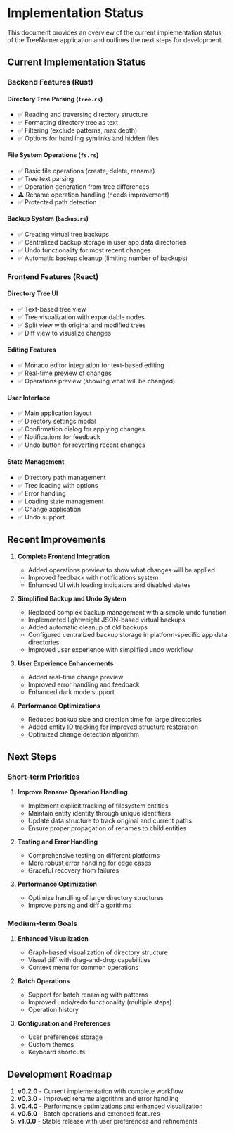 # Implementation Status

This document provides an overview of the current implementation status of the TreeNamer application and outlines the next steps for development.

## Current Implementation Status

### Backend Features (Rust)

#### Directory Tree Parsing (`tree.rs`)

- ✅ Reading and traversing directory structure
- ✅ Formatting directory tree as text
- ✅ Filtering (exclude patterns, max depth)
- ✅ Options for handling symlinks and hidden files

#### File System Operations (`fs.rs`)

- ✅ Basic file operations (create, delete, rename)
- ✅ Tree text parsing
- ✅ Operation generation from tree differences
- ⚠️ Rename operation handling (needs improvement)
- ✅ Protected path detection

#### Backup System (`backup.rs`)

- ✅ Creating virtual tree backups
- ✅ Centralized backup storage in user app data directories
- ✅ Undo functionality for most recent changes
- ✅ Automatic backup cleanup (limiting number of backups)

### Frontend Features (React)

#### Directory Tree UI

- ✅ Text-based tree view
- ✅ Tree visualization with expandable nodes
- ✅ Split view with original and modified trees
- ✅ Diff view to visualize changes

#### Editing Features

- ✅ Monaco editor integration for text-based editing
- ✅ Real-time preview of changes
- ✅ Operations preview (showing what will be changed)

#### User Interface

- ✅ Main application layout
- ✅ Directory settings modal
- ✅ Confirmation dialog for applying changes
- ✅ Notifications for feedback
- ✅ Undo button for reverting recent changes

#### State Management

- ✅ Directory path management
- ✅ Tree loading with options
- ✅ Error handling
- ✅ Loading state management
- ✅ Change application
- ✅ Undo support

## Recent Improvements

1. **Complete Frontend Integration**
   - Added operations preview to show what changes will be applied
   - Improved feedback with notifications system
   - Enhanced UI with loading indicators and disabled states

2. **Simplified Backup and Undo System**
   - Replaced complex backup management with a simple undo function
   - Implemented lightweight JSON-based virtual backups
   - Added automatic cleanup of old backups
   - Configured centralized backup storage in platform-specific app data directories
   - Improved user experience with simplified undo workflow

3. **User Experience Enhancements**
   - Added real-time change preview
   - Improved error handling and feedback
   - Enhanced dark mode support

4. **Performance Optimizations**
   - Reduced backup size and creation time for large directories
   - Added entity ID tracking for improved structure restoration
   - Optimized change detection algorithm

## Next Steps

### Short-term Priorities

1. **Improve Rename Operation Handling**
   - Implement explicit tracking of filesystem entities
   - Maintain entity identity through unique identifiers
   - Update data structure to track original and current paths
   - Ensure proper propagation of renames to child entities

2. **Testing and Error Handling**
   - Comprehensive testing on different platforms
   - More robust error handling for edge cases
   - Graceful recovery from failures

3. **Performance Optimization**
   - Optimize handling of large directory structures
   - Improve parsing and diff algorithms

### Medium-term Goals

1. **Enhanced Visualization**
   - Graph-based visualization of directory structure
   - Visual diff with drag-and-drop capabilities
   - Context menu for common operations

2. **Batch Operations**
   - Support for batch renaming with patterns
   - Improved undo/redo functionality (multiple steps)
   - Operation history

3. **Configuration and Preferences**
   - User preferences storage
   - Custom themes
   - Keyboard shortcuts

## Development Roadmap

1. **v0.2.0** - Current implementation with complete workflow
2. **v0.3.0** - Improved rename algorithm and error handling
3. **v0.4.0** - Performance optimizations and enhanced visualization
4. **v0.5.0** - Batch operations and extended features
5. **v1.0.0** - Stable release with user preferences and refinements

